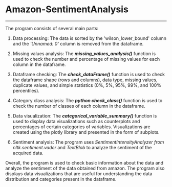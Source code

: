 # Amazon-SentimentAnalysis
***
The program consists of several main parts:

1. Data processing:
   The data is sorted by the 'wilson_lower_bound' column and the _'Unnamed: 0'_ column is removed from the dataframe.

2. Missing values analysis:
   The **_missing_values_analysis()_** function is used to check the number and percentage of missing values for each column in    the dataframe.

3. Dataframe checking:
   The **_check_dataFrame()_** function is used to check the dataframe shape (rows and columns), data type, missing values, duplicate values, and simple statistics (0%, 5%, 95%, 99%, and 100% percentiles).

4. Category class analysis:
   The **_python check_class()_** function is used to check the number of classes of each column in the dataframe.

5. Data visualization:
   The **_categorical_variable_summary()_** function is used to display data visualizations such as counterplots and percentages    of certain categories of variables. Visualizations are created using the plotly library and presented in the form of     subplots.

6. Sentiment analysis:
   The program uses _SentimentIntensityAnalyzer from nltk.sentiment.vader_ and _TextBlob_ to analyze the sentiment of the  acquired data.

Overall, the program is used to check basic information about the data and analyze the sentiment of the data obtained from amazon. The program also displays data visualizations that are useful for understanding the data distribution and categories present in the dataframe.
